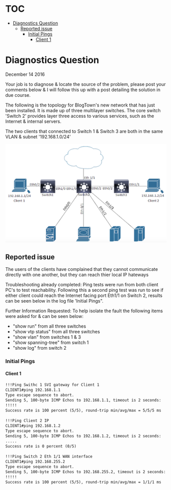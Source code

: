 # TOC
- [Diagnostics Question](#DiagnosticsQuestion)
  - [Reported issue](#Reportedissue)
    - [Initial Pings](#InitialPings)
      - [Client 1](#Client1)

# Diagnostics Question <a name="DiagnosticsQuestion"></a>
December 14 2016

Your job is to diagnose & locate the source of the problem, please post your comments below & I will follow this up with a post detailing the solution in due course.

The following is the topology for BlogTown's new network that has just been installed. It is made up of three multilayer switches. The core switch 'Switch 2'  provides layer three access to various services, such as the Internet & internal servers.

The two clients that connected to Switch 1 & Switch 3 are both in the same VLAN & subnet '192.168.1.0/24'

![](images/2023-01-06-13-59-06.png)


## Reported issue <a name="Reportedissue"></a>
The users of the clients have complained that they cannot communicate directly with one another, but they can reach thier local IP hateways

Troubleshooting already completed:
Ping tests were run from both client PC's to test reachability. Following this a second ping test was run to see if either client could reach the Internet facing port Eth1/1 on Switch 2, results can be seen below in the log file 'Initial Pings".

Further Information Requested:
To help isolate the fault the following items were asked for & can be seen below:

- "show run" from all three switches
- "show vtp status" from all three switches
- "show vlan" from switches 1 & 3
- "show spanning-tree" from switch 1
- "show log" from switch 2

### Initial Pings <a name="InitialPings"></a>
#### Client 1 <a name="Client1"></a>
```
!!!Ping Swithc 1 SVI gateway for Client 1
CLIENT1#ping 192.168.1.1
Type escape sequence to abort.
Sending 5, 100-byte ICMP Echos to 192.168.1.1, timeout is 2 seconds:
!!!!!
Success rate is 100 percent (5/5), round-trip min/avg/max = 5/5/5 ms

!!!Ping Client 2 IP
CLIENT1#ping 192.168.1.2
Type escape sequence to abort.
Sending 5, 100-byte ICMP Echos to 192.168.1.2, timeout is 2 seconds:
.....
Success rate is 0 percent (0/5)

!!!Ping Switch 2 Eth 1/1 WAN interface
CLIENT1#ping 192.168.255.2
Type escape sequence to abort.
Sending 5, 100-byte ICMP Echos to 192.168.255.2, timeout is 2 seconds:
!!!!!
Success rate is 100 percent (5/5), round-trip min/avg/max = 1/1/1 ms
```
